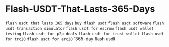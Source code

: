 # Flash-USDT-That-Lasts-365-Days
 `flash usdt that lasts 365 days` `buy flash usdt` `flash usdt software` `flash usdt transaction simulator` `flash usdt for escrow` `flash usdt wallet testing` `flash usdt for p2p deals` `flash usdt for trust wallet` `flash usdt for trc20` `flash usdt for erc20` `365-day flash usdt
